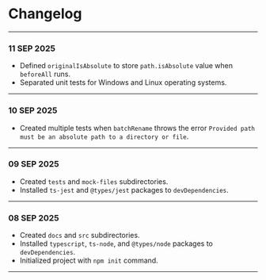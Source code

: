 # Changelog
---
### 11 SEP 2025
- Defined `originalIsAbsolute` to store `path.isAbsolute` value when `beforeAll` runs.
- Separated unit tests for Windows and Linux operating systems.
---
### 10 SEP 2025
- Created multiple tests when `batchRename` throws the error `Provided path must be an absolute path to a directory or file`.
---
### 09 SEP 2025
- Created `tests` and `mock-files` subdirectories.
- Installed `ts-jest` and `@types/jest` packages to `devDependencies`.
---
### 08 SEP 2025
- Created `docs` and `src` subdirectories.
- Installed `typescript`, `ts-node`, and `@types/node` packages to `devDependencies`.
- Initialized project with `npm init` command.
---
